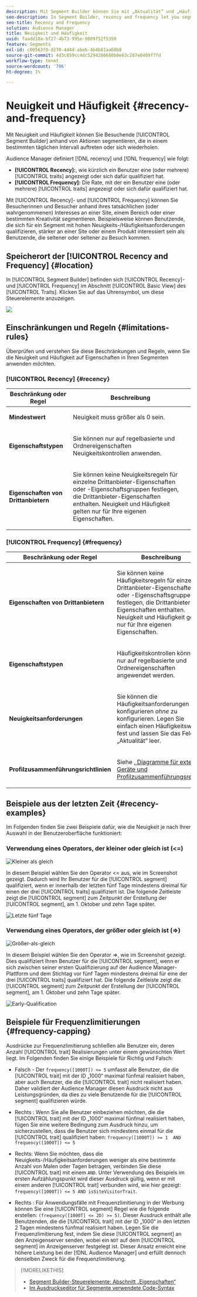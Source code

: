```yaml
---
description: Mit Segment Builder können Sie mit „Aktualität“ und „Häufigkeit“ Besuchende anhand von Aktionen segmentieren, die in einem bestimmten täglichen Intervall auftreten oder sich wiederholen.
seo-description: In Segment Builder, recency and frequency let you segment visitors based on actions that occur or repeat over a set daily interval.
seo-title: Recency and Frequency
solution: Audience Manager
title: Neuigkeit und Häufigkeit
uuid: faadd18a-bf27-4b73-995e-9809f52f5350
feature: Segments
exl-id: c00563f0-d270-4d4d-abeb-4b4b81aa68b8
source-git-commit: 4d3c859cc4dc5294286680b0e63c287e0409f7fd
workflow-type: tm+mt
source-wordcount: '706'
ht-degree: 1%

---
```


# Neuigkeit und Häufigkeit {#recency-and-frequency}

Mit Neuigkeit und Häufigkeit können Sie Besuchende [!UICONTROL Segment Builder] anhand von Aktionen segmentieren, die in einem bestimmten täglichen Intervall auftreten oder sich wiederholen.

Audience Manager definiert [!DNL recency] und [!DNL frequency] wie folgt:

* **[!UICONTROL Recency]:**, wie kürzlich ein Benutzer eine (oder mehrere) [!UICONTROL traits] angezeigt oder sich dafür qualifiziert hat.
* **[!UICONTROL Frequency]:** Die Rate, mit der ein Benutzer eine (oder mehrere) [!UICONTROL traits] angezeigt oder sich dafür qualifiziert hat.

Mit [!UICONTROL Recency]- und [!UICONTROL Frequency] können Sie Besucherinnen und Besucher anhand ihres tatsächlichen (oder wahrgenommenen) Interesses an einer Site, einem Bereich oder einer bestimmten Kreativität segmentieren. Beispielsweise können Benutzende, die sich für ein Segment mit hohen Neuigkeits-/Häufigkeitsanforderungen qualifizieren, stärker an einer Site oder einem Produkt interessiert sein als Benutzende, die seltener oder seltener zu Besuch kommen.

## Speicherort der [!UICONTROL Recency and Frequency] {#location}

In [!UICONTROL Segment Builder] befinden sich [!UICONTROL Recency]- und [!UICONTROL Frequency] im Abschnitt [!UICONTROL Basic View] des [!UICONTROL Traits]. Klicken Sie auf das Uhrensymbol, um diese Steuerelemente anzuzeigen.

![](assets/recency_frequency.png)

## Einschränkungen und Regeln {#limitations-rules}

Überprüfen und verstehen Sie diese Beschränkungen und Regeln, wenn Sie die Neuigkeit und Häufigkeit auf Eigenschaften in Ihren Segmenten anwenden möchten.

### [!UICONTROL Recency] {#recency}

<table id="table_026064124C694D75B7A960457D50170B"> 
 <thead> 
  <tr> 
   <th colname="col1" class="entry"> Beschränkung oder Regel </th> 
   <th colname="col2" class="entry"> Beschreibung </th> 
  </tr> 
 </thead>
 <tbody> 
  <tr> 
   <td colname="col1"> <p> <b>Mindestwert</b> </p> </td> 
   <td colname="col2"> <p>Neuigkeit muss größer als 0 sein. </p> </td> 
  </tr>
  <tr> 
   <td colname="col1"> <p> <b>Eigenschaftstypen</b> </p> </td> 
   <td colname="col2"> <p>Sie können nur auf regelbasierte und Ordnereigenschaften Neuigkeitskontrollen anwenden. </p> </td> 
  </tr> 
  <tr> 
   <td colname="col1"> <p> <b>Eigenschaften von Drittanbietern</b> </p> </td> 
   <td colname="col2"> <p>Sie können keine Neuigkeitsregeln für einzelne Drittanbieter-Eigenschaften oder -Eigenschaftsgruppen festlegen, die Drittanbieter-Eigenschaften enthalten. Neuigkeit und Häufigkeit gelten nur für Ihre eigenen Eigenschaften. </p> </td> 
  </tr> 
 </tbody> 
</table>

### [!UICONTROL Frequency] {#frequency}

<table id="table_EBD621D26C8B4D03933E8C0753C892A7"> 
 <thead> 
  <tr> 
   <th colname="col1" class="entry"> Beschränkung oder Regel </th> 
   <th colname="col2" class="entry"> Beschreibung </th> 
  </tr> 
 </thead>
 <tbody> 
  <tr> 
   <td colname="col1"> <p> <b>Eigenschaften von Drittanbietern</b> </p> </td> 
   <td colname="col2"> <p>Sie können keine Häufigkeitsregeln für einzelne Drittanbieter-Eigenschaften oder -Eigenschaftsgruppen festlegen, die Drittanbieter-Eigenschaften enthalten. Neuigkeit und Häufigkeit gelten nur für Ihre eigenen Eigenschaften. </p> </td> 
  </tr> 
  <tr> 
   <td colname="col1"> <p> <b>Eigenschaftstypen</b> </p> </td> 
   <td colname="col2"> <p>Häufigkeitskontrollen können nur auf regelbasierte und Ordnereigenschaften angewendet werden. </p> </td> 
  </tr> 
  <tr> 
   <td colname="col1"> <p> <b>Neuigkeitsanforderungen</b> </p> </td> 
   <td colname="col2"> <p>Sie können die Häufigkeitsanforderungen konfigurieren <i>ohne </i> zu konfigurieren. Legen Sie einfach einen Häufigkeitswert fest und lassen Sie das Feld „Aktualität“ leer. </p> </td> 
  </tr> 
  <tr> 
   <td colname="col1"> <p><b>Profilzusammenführungsrichtlinien</b> </p> </td> 
   <td colname="col2"> <p>Siehe <a href="../../faq/faq-profile-merge.md#trait-freq-device-rules">, Diagramme für externe Geräte und Profilzusammenführungsregeln</a>. </p> </td> 
  </tr> 
 </tbody> 
</table>

## Beispiele aus der letzten Zeit {#recency-examples}

Im Folgenden finden Sie zwei Beispiele dafür, wie die Neuigkeit je nach Ihrer Auswahl in der Benutzeroberfläche funktioniert:

### Verwendung eines Operators, der kleiner oder gleich ist (&lt;=)

![Kleiner als gleich](assets/less-than-equal-to.png)

In diesem Beispiel wählen Sie den Operator &lt;= aus, wie im Screenshot gezeigt. Dadurch wird Ihr Benutzer für die [!UICONTROL segment] qualifiziert, wenn er innerhalb der letzten fünf Tage mindestens dreimal für einen der drei [!UICONTROL traits] qualifiziert ist. Die folgende Zeitleiste zeigt die [!UICONTROL segment] zum Zeitpunkt der Erstellung der [!UICONTROL segment], am 1. Oktober und zehn Tage später.

![Letzte fünf Tage](assets/last-5-days.png)

### Verwendung eines Operators, der größer oder gleich ist (=>)

![Größer-als-gleich](assets/greater-than-equal-to.png)

In diesem Beispiel wählen Sie den Operator =>, wie im Screenshot gezeigt. Dies qualifiziert Ihren Benutzer für die [!UICONTROL segment], wenn er sich zwischen seiner ersten Qualifizierung auf der Audience Manager-Plattform und dem Stichtag vor fünf Tagen mindestens dreimal für eine der drei [!UICONTROL traits] qualifiziert hat. Die folgende Zeitleiste zeigt die [!UICONTROL segment] zum Zeitpunkt der Erstellung der [!UICONTROL segment], am 1. Oktober und zehn Tage später.

![Early-Qualification](assets/earlier-qualification.png)


## Beispiele für Frequenzlimitierungen {#frequency-capping}

Ausdrücke zur Frequenzlimitierung schließen alle Benutzer ein, deren Anzahl [!UICONTROL trait] Realisierungen unter einem gewünschten Wert liegt. Im Folgenden finden Sie einige Beispiele für Richtig und Falsch:

* Falsch - Der `frequency([1000T]) <= 5` umfasst alle Benutzer, die die [!UICONTROL trait] mit der ID „1000“ maximal fünfmal realisiert haben, aber auch Benutzer, die die [!UICONTROL trait] nicht realisiert haben. Daher validiert der Audience Manager diesen Ausdruck nicht aus Leistungsgründen, da dies zu viele Benutzende für die [!UICONTROL segment] qualifizieren würde.

* Rechts : Wenn Sie alle Benutzer einbeziehen möchten, die die [!UICONTROL trait] mit der ID „1000“ maximal fünfmal realisiert haben, fügen Sie eine weitere Bedingung zum Ausdruck hinzu, um sicherzustellen, dass die Benutzer sich mindestens einmal für die [!UICONTROL trait] qualifiziert haben: `frequency([1000T]) >= 1  AND  frequency([1000T]) <= 5`

* Rechts: Wenn Sie möchten, dass die Neuigkeits-/Häufigkeitsanforderungen weniger als eine bestimmte Anzahl von Malen oder Tagen betragen, verbinden Sie diese [!UICONTROL trait] mit einem `AND`. Unter Verwendung des Beispiels im ersten Aufzählungspunkt wird dieser Ausdruck gültig, wenn er mit einem anderen [!UICONTROL trait] verbunden wird, wie hier gezeigt: `frequency([1000T]) <= 5 AND isSiteVisitorTrait`.

* Rechts : Für Anwendungsfälle mit Frequenzlimitierung in der Werbung können Sie eine [!UICONTROL segment] Regel wie die folgende erstellen: `(frequency([1000T] <= 2D) >= 5)`. Dieser Ausdruck enthält alle Benutzenden, die die [!UICONTROL trait] mit der ID „1000“ in den letzten 2 Tagen mindestens fünfmal realisiert haben. Legen Sie die Frequenzlimitierung fest, indem Sie diese [!UICONTROL segment] an den Anzeigenserver senden, wobei ein `NOT` auf dem [!UICONTROL segment] im Anzeigenserver festgelegt ist. Dieser Ansatz erreicht eine höhere Leistung bei der [!DNL Audience Manager] und erfüllt dennoch denselben Zweck für die Frequenzlimitierung.

>[!MORELIKETHIS]
>
>* [Segment Builder-Steuerelemente: Abschnitt „Eigenschaften“](../../features/segments/segment-builder.md#segment-builder-controls-traits)
>* [Im Ausdruckseditor für Segmente verwendete Code-Syntax](../../features/segments/segment-code-syntax.md)
